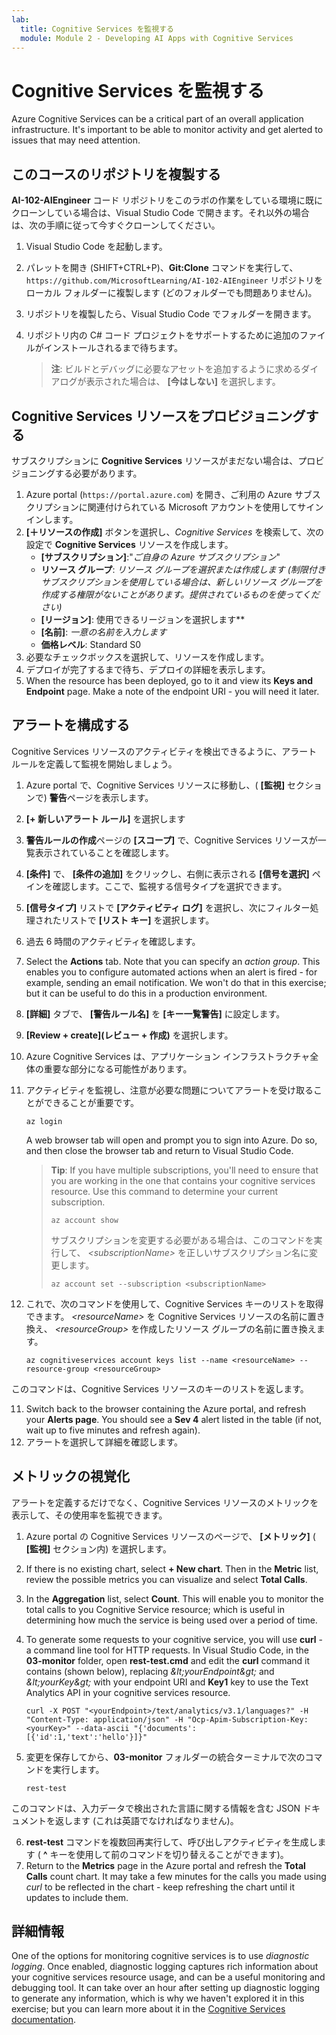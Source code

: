 ```yaml
---
lab:
  title: Cognitive Services を監視する
  module: Module 2 - Developing AI Apps with Cognitive Services
---
```


# <a name="monitor-cognitive-services"></a>Cognitive Services を監視する

Azure Cognitive Services can be a critical part of an overall application infrastructure. It's important to be able to monitor activity and get alerted to issues that may need attention.

## <a name="clone-the-repository-for-this-course"></a>このコースのリポジトリを複製する

**AI-102-AIEngineer** コード リポジトリをこのラボの作業をしている環境に既にクローンしている場合は、Visual Studio Code で開きます。それ以外の場合は、次の手順に従って今すぐクローンしてください。

1. Visual Studio Code を起動します。
2. パレットを開き (SHIFT+CTRL+P)、**Git:Clone** コマンドを実行して、`https://github.com/MicrosoftLearning/AI-102-AIEngineer` リポジトリをローカル フォルダーに複製します (どのフォルダーでも問題ありません)。
3. リポジトリを複製したら、Visual Studio Code でフォルダーを開きます。
4. リポジトリ内の C# コード プロジェクトをサポートするために追加のファイルがインストールされるまで待ちます。

    > **注**: ビルドとデバッグに必要なアセットを追加するように求めるダイアログが表示された場合は、 **[今はしない]** を選択します。

## <a name="provision-a-cognitive-services-resource"></a>Cognitive Services リソースをプロビジョニングする

サブスクリプションに **Cognitive Services** リソースがまだない場合は、プロビジョニングする必要があります。

1. Azure portal (`https://portal.azure.com`) を開き、ご利用の Azure サブスクリプションに関連付けられている Microsoft アカウントを使用してサインインします。
2. **[&#65291;リソースの作成]** ボタンを選択し、*Cognitive Services* を検索して、次の設定で **Cognitive Services** リソースを作成します。
    - **[サブスクリプション]**:"*ご自身の Azure サブスクリプション*"
    - **リソース グループ**: *リソース グループを選択または作成します (制限付きサブスクリプションを使用している場合は、新しいリソース グループを作成する権限がないことがあります。提供されているものを使ってください)*
    - **[リージョン]**: 使用できるリージョンを選択します**
    - **[名前]**: *一意の名前を入力します*
    - **価格レベル**: Standard S0
3. 必要なチェックボックスを選択して、リソースを作成します。
4. デプロイが完了するまで待ち、デプロイの詳細を表示します。
5. When the resource has been deployed, go to it and view its <bpt id="p1">**</bpt>Keys and Endpoint<ept id="p1">**</ept> page. Make a note of the endpoint URI - you will need it later.

## <a name="configure-an-alert"></a>アラートを構成する

Cognitive Services リソースのアクティビティを検出できるように、アラート ルールを定義して監視を開始しましょう。

1. Azure portal で、Cognitive Services リソースに移動し、( **[監視]** セクションで) **警告**ページを表示します。
2. **[+ 新しいアラート ルール]** を選択します
3. **警告ルールの作成**ページの **[スコープ]** で、Cognitive Services リソースが一覧表示されていることを確認します。
4. **[条件]** で、 **[条件の追加]** をクリックし、右側に表示される **[信号を選択]** ペインを確認します。ここで、監視する信号タイプを選択できます。
5. **[信号タイプ]** リストで **[アクティビティ ログ]** を選択し、次にフィルター処理されたリストで **[リスト キー]** を選択します。
6. 過去 6 時間のアクティビティを確認します。
7. Select the <bpt id="p1">**</bpt>Actions<ept id="p1">**</ept> tab. Note that you can specify an <bpt id="p2">*</bpt>action group<ept id="p2">*</ept>. This enables you to configure automated actions when an alert is fired - for example, sending an email notification. We won't do that in this exercise; but it can be useful to do this in a production environment.
8. **[詳細]** タブで、 **[警告ルール名]** を **[キー一覧警告]** に設定します。
9. **[Review + create]\(レビュー + 作成\)** を選択します。 
10. Azure Cognitive Services は、アプリケーション インフラストラクチャ全体の重要な部分になる可能性があります。
11. アクティビティを監視し、注意が必要な問題についてアラートを受け取ることができることが重要です。

    ```
    az login
    ```

    A web browser tab will open and prompt you to sign into Azure. Do so, and then close the browser tab and return to Visual Studio Code.

    > <bpt id="p1">**</bpt>Tip<ept id="p1">**</ept>: If you have multiple subscriptions, you'll need to ensure that you are working in the one that contains your cognitive services resource.  Use this command to determine your current subscription.
    >
    > ```
    > az account show
    > ```
    >
    > サブスクリプションを変更する必要がある場合は、このコマンドを実行して、 *&lt;subscriptionName&gt;* を正しいサブスクリプション名に変更します。
    >
    > ```
    > az account set --subscription <subscriptionName>
    > ```

10. これで、次のコマンドを使用して、Cognitive Services キーのリストを取得できます。 *&lt;resourceName&gt;* を Cognitive Services リソースの名前に置き換え、 *&lt;resourceGroup&gt;* を作成したリソース グループの名前に置き換えます。

    ```
    az cognitiveservices account keys list --name <resourceName> --resource-group <resourceGroup>
    ```

このコマンドは、Cognitive Services リソースのキーのリストを返します。

11. Switch back to the browser containing the Azure portal, and refresh your <bpt id="p1">**</bpt>Alerts page<ept id="p1">**</ept>. You should see a <bpt id="p1">**</bpt>Sev 4<ept id="p1">**</ept> alert listed in the table (if not, wait up to five minutes and refresh again).
12. アラートを選択して詳細を確認します。

## <a name="visualize-a-metric"></a>メトリックの視覚化

アラートを定義するだけでなく、Cognitive Services リソースのメトリックを表示して、その使用率を監視できます。

1. Azure portal の Cognitive Services リソースのページで、 **[メトリック]** ( **[監視]** セクション内) を選択します。
2. If there is no existing chart, select <bpt id="p1">**</bpt>+ New chart<ept id="p1">**</ept>. Then in the <bpt id="p1">**</bpt>Metric<ept id="p1">**</ept> list, review the possible metrics you can visualize and select <bpt id="p2">**</bpt>Total Calls<ept id="p2">**</ept>.
3. In the <bpt id="p1">**</bpt>Aggregation<ept id="p1">**</ept> list, select <bpt id="p2">**</bpt>Count<ept id="p2">**</ept>.  This will enable you to monitor the total calls to you Cognitive Service resource; which is useful in determining how much the service is being used over a period of time.
4. To generate some requests to your cognitive service, you will use <bpt id="p1">**</bpt>curl<ept id="p1">**</ept> - a command line tool for HTTP requests. In Visual Studio Code, in the <bpt id="p1">**</bpt>03-monitor<ept id="p1">**</ept> folder, open <bpt id="p2">**</bpt>rest-test.cmd<ept id="p2">**</ept> and edit the <bpt id="p3">**</bpt>curl<ept id="p3">**</ept> command it contains (shown below), replacing <bpt id="p4">*</bpt><ph id="ph1">&amp;lt;</ph>yourEndpoint<ph id="ph2">&amp;gt;</ph><ept id="p4">*</ept> and <bpt id="p5">*</bpt><ph id="ph3">&amp;lt;</ph>yourKey<ph id="ph4">&amp;gt;</ph><ept id="p5">*</ept> with your endpoint URI and <bpt id="p6">**</bpt>Key1<ept id="p6">**</ept> key to use the Text Analytics API in your cognitive services resource.

    ```
    curl -X POST "<yourEndpoint>/text/analytics/v3.1/languages?" -H "Content-Type: application/json" -H "Ocp-Apim-Subscription-Key: <yourKey>" --data-ascii "{'documents':           [{'id':1,'text':'hello'}]}"
    ```

5. 変更を保存してから、**03-monitor** フォルダーの統合ターミナルで次のコマンドを実行します。

    ```
    rest-test
    ```

このコマンドは、入力データで検出された言語に関する情報を含む JSON ドキュメントを返します (これは英語でなければなりません)。

6. **rest-test** コマンドを複数回再実行して、呼び出しアクティビティを生成します ( **^** キーを使用して前のコマンドを切り替えることができます)。
7. Return to the <bpt id="p1">**</bpt>Metrics<ept id="p1">**</ept> page in the Azure portal and refresh the <bpt id="p2">**</bpt>Total Calls<ept id="p2">**</ept> count chart. It may take a few minutes for the calls you made using <bpt id="p1">*</bpt>curl<ept id="p1">*</ept> to be reflected in the chart - keep refreshing the chart until it updates to include them.

## <a name="more-information"></a>詳細情報

One of the options for monitoring cognitive services is to use <bpt id="p1">*</bpt>diagnostic logging<ept id="p1">*</ept>. Once enabled, diagnostic logging captures rich information about your cognitive services resource usage, and can be a useful monitoring and debugging tool. It can take over an hour after setting up diagnostic logging to generate any information, which is why we haven't explored it in this exercise; but you can learn more about it in the <bpt id="p1">[</bpt>Cognitive Services documentation<ept id="p1">](https://docs.microsoft.com/azure/cognitive-services/diagnostic-logging)</ept>.
